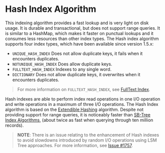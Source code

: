 <!-- proofread 2015-12-10 SAM -->

# Hash Index Algorithm

This indexing algorithm provides a fast lookup and is very light on disk usage.  It is durable and transactional, but does not support range queries. It is similar to a HashMap, which makes it faster on punctual lookups and it consumes less resources than other index types. The Hash index algorithm supports four index types, which have been available since version 1.5.x:

- `UNIQUE_HASH_INDEX` Does not allow duplicate keys, it fails when it encounters duplicates.
- `NOTUNIQUE_HASH_INDEX` Does allow duplicate keys.
- `FULLTEXT_HASH_INDEX` Indexes to any single word.
- `DICTIONARY` Does not allow duplicate keys, it overwrites when it encounters duplicates.

> For more information on `FULLTEXT_HASH_INDEX`, see [FullText Index](FullTextIndex.md).

Hash indexes are able to perform index read operations in one I/O operation and write operations in a maximum of three I/O operations. The Hash Index algorithm is based on the [Extendible Hashing](http://en.wikipedia.org/wiki/Extendible_hashing) algorithm.  Despite not providing support for range queries, it is noticeably faster than [SB-Tree Index Algorithms](SB-Tree-index.md), (about twice as fast when querying through ten million records).

>**NOTE**:  There is an issue relating to the enhancement of Hash indexes to avoid slowdowns introduced by random I/O operations using LSM Tree approaches.  For more information, see [Issue #1757](https://github.com/orientechnologies/orientdb/issues/1757).
